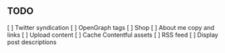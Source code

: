## TODO

[ ] Twitter syndication
[ ] OpenGraph tags
[ ] Shop
[ ] About me copy and links
[ ] Upload content
[ ] Cache Contentful assets
[ ] RSS feed
[ ] Display post descriptions
